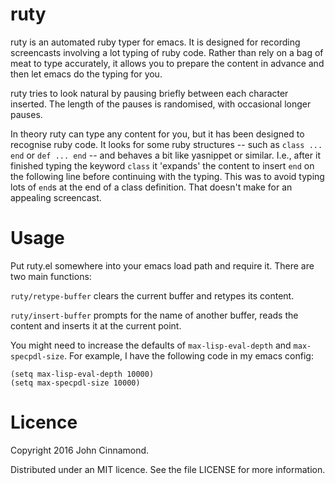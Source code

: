 # ruty

ruty is an automated ruby typer for emacs. It is designed for
recording screencasts involving a lot typing of ruby code. Rather than
rely on a bag of meat to type accurately, it allows you to prepare the
content in advance and then let emacs do the typing for you.

ruty tries to look natural by pausing briefly between each character
inserted. The length of the pauses is randomised, with occasional
longer pauses.

In theory ruty can type any content for you, but it has been designed
to recognise ruby code. It looks for some ruby structures -- such as
`class ... end` or `def ... end` -- and behaves a bit like yasnippet
or similar. I.e., after it finished typing the keyword `class` it
'expands' the content to insert `end` on the following line before
continuing with the typing. This was to avoid typing lots of `end`s at
the end of a class definition. That doesn't make for an appealing
screencast.

# Usage

Put ruty.el somewhere into your emacs load path and require it. There
are two main functions:

`ruty/retype-buffer` clears the current buffer and retypes its content.

`ruty/insert-buffer` prompts for the name of another buffer, reads the
content and inserts it at the current point.

You might need to increase the defaults of `max-lisp-eval-depth` and
`max-specpdl-size`. For example, I have the following code in my emacs
config:

    (setq max-lisp-eval-depth 10000)
    (setq max-specpdl-size 10000)

# Licence

Copyright 2016 John Cinnamond.

Distributed under an MIT licence. See the file LICENSE for more
information.

